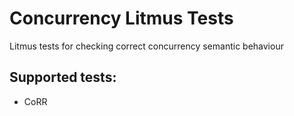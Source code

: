 # Concurrency Litmus Tests
Litmus tests for checking correct concurrency semantic behaviour


## Supported tests:

 - CoRR